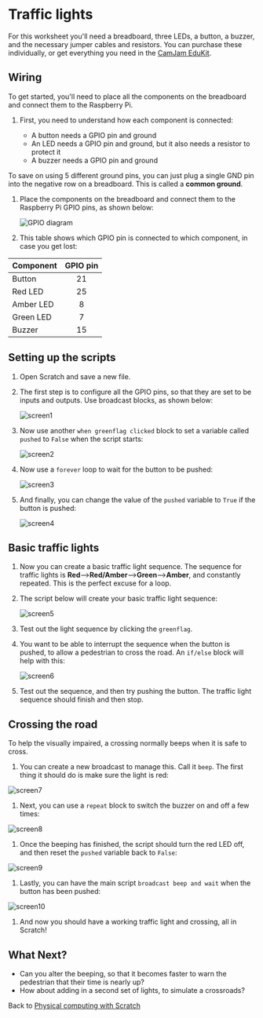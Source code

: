 # Traffic lights

For this worksheet you'll need a breadboard, three LEDs, a button, a buzzer, and the necessary jumper cables and resistors. You can purchase these individually, or get everything you need in the [CamJam EduKit](https://thepihut.com/products/camjam-edukit).

## Wiring

To get started, you'll need to place all the components on the breadboard and connect them to the Raspberry Pi.

1. First, you need to understand how each component is connected:

    - A button needs a GPIO pin and ground
    - An LED needs a GPIO pin and ground, but it also needs a resistor to protect it
    - A buzzer needs a GPIO pin and ground

To save on using 5 different ground pins, you can just plug a single GND pin into the negative row on a breadboard. This is called a **common ground**.

1. Place the components on the breadboard and connect them to the Raspberry Pi GPIO pins, as shown below:

    ![GPIO diagram](images/camjam1wiring.png)

1. This table shows which GPIO pin is connected to which component, in case you get lost:

| Component | GPIO pin |
| --------- | :------: |
| Button    | 21       |
| Red LED   | 25       |
| Amber LED | 8        |
| Green LED | 7        |
| Buzzer    | 15       |

## Setting up the scripts

1. Open Scratch and save a new file.

1. The first step is to configure all the GPIO pins, so that they are set to be inputs and outputs. Use broadcast blocks, as shown below:

    ![screen1](images/screen1.png)

1. Now use another `when greenflag clicked` block to set a variable called `pushed` to `False` when the script starts:

    ![screen2](images/screen2.png)

1. Now use a `forever` loop to wait for the button to be pushed:

    ![screen3](images/screen3.png)

1. And finally, you can change the value of the `pushed` variable to `True` if the button is pushed:

    ![screen4](images/screen4.png)

## Basic traffic lights

1. Now you can create a basic traffic light sequence. The sequence for traffic lights is **Red**-->**Red/Amber**-->**Green**-->**Amber**, and constantly repeated. This is the perfect excuse for a loop.

1. The script below will create your basic traffic light sequence:

    ![screen5](images/screen5.png)

1. Test out the light sequence by clicking the `greenflag`.

1. You want to be able to interrupt the sequence when the button is pushed, to allow a pedestrian to cross the road. An `if/else` block will help with this:

    ![screen6](images/screen6.png)

1. Test out the sequence, and then try pushing the button. The traffic light sequence should finish and then stop.

## Crossing the road

To help the visually impaired, a crossing normally beeps when it is safe to cross.

1. You can create a new broadcast to manage this. Call it `beep`. The first thing it should do is make sure the light is red:

![screen7](images/screen7.png)

1. Next, you can use a `repeat` block to switch the buzzer on and off a few times:

![screen8](images/screen8.png)

1. Once the beeping has finished, the script should turn the red LED off, and then reset the `pushed` variable back to `False`:

![screen9](images/screen9.png)

1. Lastly, you can have the main script `broadcast beep and wait` when the button has been pushed:

![screen10](images/screen10.png)

1. And now you should have a working traffic light and crossing, all in Scratch!

## What Next?

- Can you alter the beeping, so that it becomes faster to warn the pedestrian that their time is nearly up?
- How about adding in a second set of lights, to simulate a crossroads?

Back to [Physical computing with Scratch](worksheet.md)
